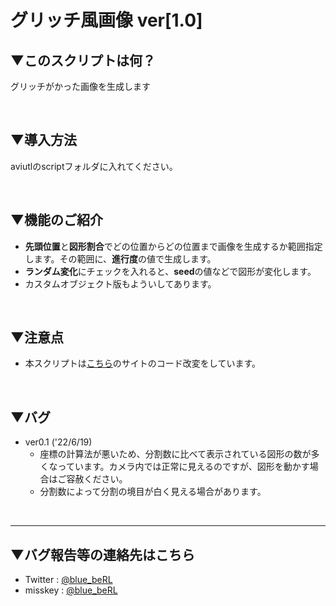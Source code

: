 # グリッチ風画像 ver[1.0]

## ▼このスクリプトは何？
グリッチがかった画像を生成します

<br>

## ▼導入方法
aviutlのscriptフォルダに入れてください。

<br>

## ▼機能のご紹介
- **先頭位置**と**図形割合**でどの位置からどの位置まで画像を生成するか範囲指定します。その範囲に、**進行度**の値で生成します。
- **ランダム変化**にチェックを入れると、**seed**の値などで図形が変化します。
- カスタムオブジェクト版もよういしてあります。

<br>

## ▼注意点
- 本スクリプトは[こちら](https://scrapbox.io/ePi5131/%E3%82%B3%E3%83%B3%E3%82%BD%E3%83%BC%E3%83%AB%E3%81%AE%E3%81%9D%E3%81%AE%E4%BD%BF%E3%81%84%E6%96%B9%E3%81%AF%E3%81%A1%E3%82%87%E3%81%A3%E3%81%A8%E3%81%82%E3%82%93%E3%81%BE%E3%82%8A%E3%81%A0%E3%82%8D%E3%81%86)のサイトのコード改変をしています。

<br>

## ▼バグ
- ver0.1 ('22/6/19)
    - 座標の計算法が悪いため、分割数に比べて表示されている図形の数が多くなっています。カメラ内では正常に見えるのですが、図形を動かす場合はご容赦ください。
    - 分割数によって分割の境目が白く見える場合があります。

<br>

---
## ▼バグ報告等の連絡先はこちら
- Twitter : [@blue_beRL](https://twitter.com/blue_beRL)
- misskey : [@blue_beRL](https://misskey.io/@blue_beRL)